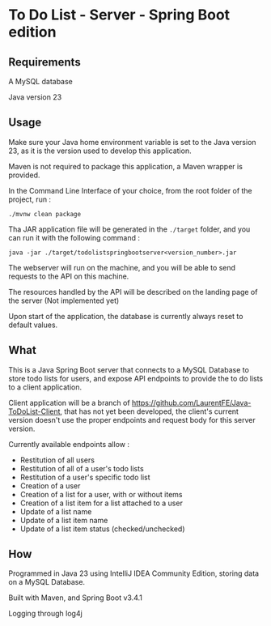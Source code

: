 # To Do List - Server - Spring Boot edition

## Requirements

A MySQL database

Java version 23

## Usage

Make sure your Java home environment variable is set to the Java version 23, as it is the version used to develop 
this application.

Maven is not required to package this application, a Maven wrapper is provided.

In the Command Line Interface of your choice, from the root folder of the project, run : 

```./mvnw clean package```

Tha JAR application file will be generated in the ```./target``` folder, and you can run it with the following 
command :

```java -jar ./target/todolistspringbootserver<version_number>.jar```

The webserver will run on the machine, and you will be able to send requests to the API on this machine.

The resources handled by the API will be described on the landing page of the server (Not implemented yet)

Upon start of the application, the database is currently always reset to default values.

## What

This is a Java Spring Boot server that connects to a MySQL Database to store todo lists for users, and expose API 
endpoints to provide the to do lists to a client application.

Client application will be a branch of https://github.com/LaurentFE/Java-ToDoList-Client, that has not yet been 
developed, the client's current version doesn't use the proper endpoints and request body for this server version.

Currently available endpoints allow :
- Restitution of all users
- Restitution of all of a user's todo lists
- Restitution of a user's specific todo list
- Creation of a user 
- Creation of a list for a user, with or without items
- Creation of a list item for a list attached to a user
- Update of a list name
- Update of a list item name
- Update of a list item status (checked/unchecked)

## How

Programmed in Java 23 using IntelliJ IDEA Community Edition, storing data on a MySQL Database. 

Built with Maven, and Spring Boot v3.4.1

Logging through log4j

